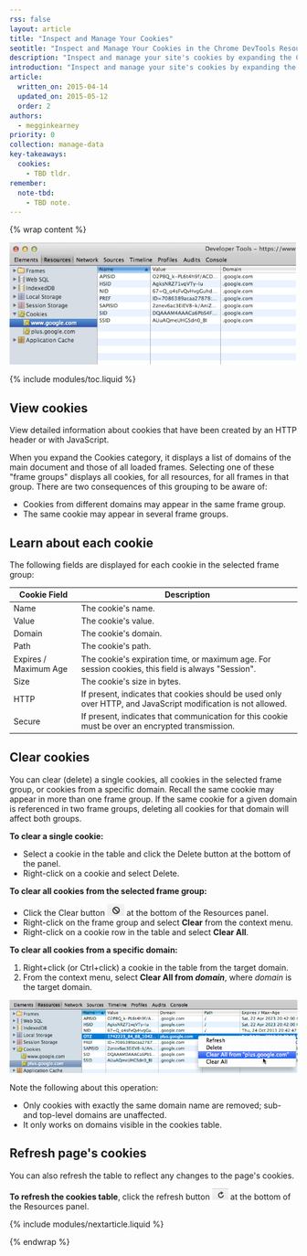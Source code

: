 ```yaml
---
rss: false
layout: article
title: "Inspect and Manage Your Cookies"
seotitle: "Inspect and Manage Your Cookies in the Chrome DevTools Resources Panel"
description: "Inspect and manage your site's cookies by expanding the Cookies category in the Chrome DevTools Resources panel."
introduction: "Inspect and manage your site's cookies by expanding the Cookies category in the Chrome DevTools Resources panel."
article:
  written_on: 2015-04-14
  updated_on: 2015-05-12
  order: 2
authors:
  - megginkearney
priority: 0
collection: manage-data
key-takeaways:
  cookies:
    - TBD tldr.
remember:
  note-tbd:
    - TBD note.
---
```

{% wrap content %}

![Cookies](imgs/cookies.png)

{% include modules/toc.liquid %}

## View cookies

View detailed information about cookies that have been created by an HTTP header or with JavaScript. 

When you expand the Cookies category, it displays a list of domains of the main document and those of all loaded frames. Selecting one of these "frame groups" displays all cookies, for all resources, for all frames in that group. There are two consequences of this grouping to be aware of:

* Cookies from different domains may appear in the same frame group. 
* The same cookie may appear in several frame groups.

## Learn about each cookie

The following fields are displayed for each cookie in the selected frame group:

<table class="table-2">
  <thead>
    <tr>
      <th>Cookie Field</th>
      <th>Description</th>
    </tr>
  </thead>
  <tbody>
  	<tr>
      <td data-th="Cookie Field">Name</td>
      <td data-th="Description">The cookie's name.</td>
    </tr>
    <tr>
      <td data-th="Cookie Field">Value</td>
      <td data-th="Description">The cookie's value.</td>
    </tr>
    <tr>
      <td data-th="Cookie Field">Domain</td>
      <td data-th="Description">The cookie's domain.</td>
    </tr>
    <tr>
      <td data-th="Cookie Field">Path</td>
      <td data-th="Description">The cookie's path.</td>
    </tr>
    <tr>
      <td data-th="Cookie Field">Expires / Maximum Age</td>
      <td data-th="Description">The cookie's expiration time, or maximum age. For session cookies, this field is always "Session".</td>
    </tr>
    <tr>
      <td data-th="Cookie Field">Size</td>
      <td data-th="Description">The cookie's size in bytes.</td>
    </tr>
    <tr>
      <td data-th="Cookie Field">HTTP</td>
      <td data-th="Description">If present, indicates that cookies should be used only over HTTP, and JavaScript modification is not allowed.</td>
    </tr>
    <tr>
      <td data-th="Cookie Field">Secure</td>
      <td data-th="Description">If present, indicates that communication for this cookie must be over an encrypted transmission.</td>
    </tr>
  </tbody>
</table>

## Clear cookies

You can clear (delete) a single cookies, all cookies in the selected frame group, or cookies from a specific domain. Recall the same cookie may appear in more than one frame group. If the same cookie for a given domain is referenced in two frame groups, deleting all cookies for that domain will affect both groups.

**To clear a single cookie:**

* Select a cookie in the table and click the Delete button at the bottom of the panel.
* Right-click on a cookie and select Delete.

**To clear all cookies from the selected frame group:**

* Click the Clear button ![Clear button](imgs/clear.png) at the bottom of the Resources panel.
* Right-click on the frame group and select **Clear** from the context menu.
* Right-click on a cookie row in the table and select **Clear All**.

**To clear all cookies from a specific domain:**

1. Right+click (or Ctrl+click) a cookie in the table from the target domain.
2. From the context menu, select **Clear All from _domain_**, where
   _domain_ is the target domain. 

![Clear all cookies](imgs/clear-all-cookies.png)

Note the following about this operation:

* Only cookies with exactly the same domain name are removed; sub- and top-level domains are unaffected. 
* It only works on domains visible in the cookies table.

## Refresh page's cookies

You can also refresh the table to reflect any changes to the page's cookies.

**To refresh the cookies table**, click the refresh button ![Refresh button](imgs/refresh.png) at the bottom of the Resources panel. 

{% include modules/nextarticle.liquid %}

{% endwrap %}
